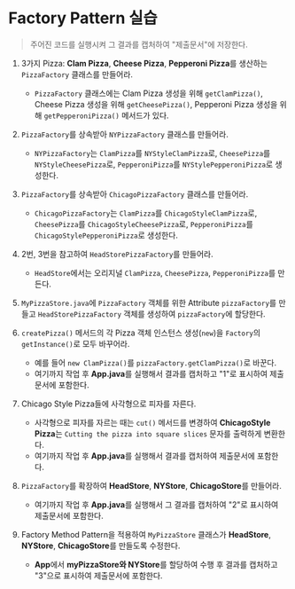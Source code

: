 # Factory Pattern 실습

> 주어진 코드를 실행시켜 그 결과를 캡처하여 "제출문서"에 저장한다.

1. 3가지 Pizza: **Clam Pizza**, **Cheese Pizza**, **Pepperoni Pizza**를 생산하는 `PizzaFactory` 클래스를 만들어라.
    - `PizzaFactory` 클래스에는 Clam Pizza 생성을 위해 `getClamPizza()`, Cheese Pizza 생성을 위해 `getCheesePizza()`, Pepperoni Pizza 생성을 위해 `getPepperoniPizza()` 메서드가 있다.

2. `PizzaFactory`를 상속받아 `NYPizzaFactory` 클래스를 만들어라.
    - `NYPizzaFactory`는 `ClamPizza`를 `NYStyleClamPizza`로, `CheesePizza`를 `NYStyleCheesePizza`로, `PepperoniPizza`를 `NYStylePepperoniPizza`로 생성한다.

3. `PizzaFactory`를 상속받아 `ChicagoPizzaFactory` 클래스를 만들어라.
    - `ChicagoPizzaFactory`는 `ClamPizza`를 `ChicagoStyleClamPizza`로, `CheesePizza`를 `ChicagoStyleCheesePizza`로, `PepperoniPizza`를 `ChicagoStylePepperoniPizza`로 생성한다.

4. 2번, 3번을 참고하여 `HeadStorePizzaFactory`를 만들어라.
    - `HeadStore`에서는 오리지널 `ClamPizza`, `CheesePizza`, `PepperoniPizza`를 만든다.

5. `MyPizzaStore.java`에 `PizzaFactory` 객체를 위한 Attribute `pizzaFactory`를 만들고 `HeadStorePizzaFactory` 객체를 생성하여 `pizzaFactory`에 할당한다.

6. `createPizza()` 메서드의 각 Pizza 객체 인스턴스 생성(`new`)을 `Factory`의 `getInstance()`로 모두 바꾸어라.
    - 예를 들어 `new ClamPizza()`를 `pizzaFactory.getClamPizza()`로 바꾼다.
    - 여기까지 작업 후 **App.java**를 실행해서 결과를 캡처하고 "1"로 표시하여 제출문서에 포함한다.

7. Chicago Style Pizza들에 사각형으로 피자를 자른다.
    - 사각형으로 피자를 자르는 때는 `cut()` 메서드를 변경하여 **ChicagoStyle Pizza**는 `Cutting the pizza into square slices` 문자를 출력하게 변환한다.
    - 여기까지 작업 후 **App.java**를 실행해서 결과를 캡처하여 제출문서에 포함한다.

8. `PizzaFactory`를 확장하여 **HeadStore**, **NYStore**, **ChicagoStore**를 만들어라.
    - 여기까지 작업 후 **App.java**를 실행해서 그 결과를 캡처하여 "2"로 표시하여 제출문서에 포함한다.

9. Factory Method Pattern을 적용하여 `MyPizzaStore` 클래스가 **HeadStore**, **NYStore**, **ChicagoStore**를 만들도록 수정한다.
    - **App**에서 **myPizzaStore와 NYStore**를 할당하여 수행 후 결과를 캡처하고 "3"으로 표시하여 제출문서에 포함한다.
